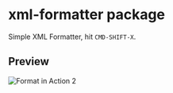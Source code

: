 # xml-formatter package

Simple XML Formatter, hit `CMD-SHIFT-X`.

## Preview

![Format in Action 2](http://www.neyestrabelli.com/arquivos/xml-formatter3.gif)
